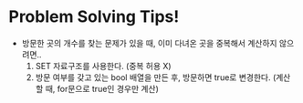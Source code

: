 # Problem Solving Tips!

- 방문한 곳의 개수를 찾는 문제가 있을 때, 이미 다녀온 곳을 중복해서 계산하지 않으려면..
    1. SET 자료구조를 사용한다. (중복 허용 X)
    2. 방문 여부를 갖고 있는 bool 배열을 만든 후, 방문하면 true로 변경한다. (계산할 때, for문으로 true인 경우만 계산)
